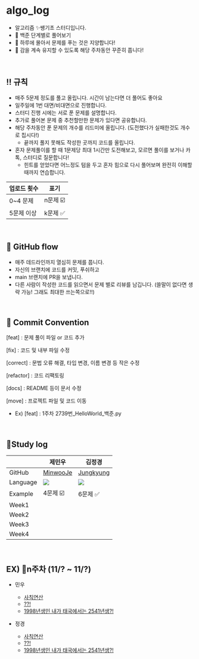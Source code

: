 # algo_log
- 알고리즘 ✨쌩기초 스터디입니다.
- 🐶 백준 단계별로 풀어보기
- 🚨 하루에 몰아서 문제를 푸는 것은 지양합니다!
- 🚨 감을 계속 유지할 수 있도록 해당 주차동안 꾸준히 풉니다!  

&nbsp;
&nbsp;

## ‼️ 규칙

- 매주 5문제 정도를 풀고 올립니다. 시간이 남는다면 더 풀어도 좋아요
- 일주일에 1번 대면/비대면으로 진행합니다.
- 스터디 진행 시에는 서로 푼 문제를 설명합니다.
- 추가로 풀어본 문제 중 추천할만한 문제가 있다면 공유합니다.
- 해당 주차동안 푼 문제의 개수를 리드미에 올립니다. (도전했다가 실패한것도 개수로 칩시다!)
	- 끝까지 풀지 못해도 작성한 곳까지 코드를 올립니다.
- 혼자 문제풀이를 할 때 1문제당 최대 1시간만 도전해보고, 모르면 풀이를 보거나 카톡, 스터디로 질문합니다!
	- 힌트를 얻었다면 어느정도 텀을 두고 혼자 힘으로 다시 풀어보며 완전히 이해할때까지 연습합니다.
 
|업로드 횟수|표기|
|--------|---|
|0~4 문제|n문제 ☑️|
|5문제 이상|k문제 ✅|  

&nbsp;
&nbsp;

## 🐳 GitHub flow
- 매주 데드라인까지 열심히 문제를 풉니다.
- 자신의 브랜치에 코드를 커밋, 푸쉬하고
- main 브랜치에 PR을 보냅니다.
- 다른 사람이 작성한 코드를 읽으면서 문제 별로 리뷰를 남깁니다. (쓸말이 없다면 생략 가능! 그래도 최대한 쓰는쪽으로!!)  

&nbsp;
&nbsp;

## 📍 Commit Convention
[feat] : 문제 풀이 파일 or 코드 추가

[fix] : 코드 및 내부 파일 수정

[correct] : 문법 오류 해결, 타입 변경, 이름 변경 등 작은 수정

[refactor] : 코드 리팩토링

[docs] : README 등이 문서 수정

[move] : 프로젝트 파일 및 코드 이동

- Ex) [feat] : 1주차 2739번_HelloWorld_백준.py

&nbsp;
&nbsp;

## 📍Study log

|  |제민우|김정경|
|------|---|---|
|GitHub|[MinwooJe](https://github.com/MinwooJe)|[Jungkyung]()|
|Language|<img src="https://img.shields.io/badge/python-3776AB?style=for-the-badge&logo=python&logoColor=white">|<img src="https://img.shields.io/badge/python-3776AB?style=for-the-badge&logo=python&logoColor=white">|
|Example|4문제 ☑️|6문제 ✅|
|Week1|  |  |
|Week2|  |  |
|Week3|  |  |
|Week4|  |  |  

&nbsp;
&nbsp;

## EX) 📍n주차 (11/? ~ 11/?)
- 민우
    - [사칙연산](https://www.acmicpc.net/problem/10869)
    - [??!](https://www.acmicpc.net/problem/10926)
    - [1998년생인 내가 태국에서는 2541년생?!](https://www.acmicpc.net/problem/18108)

- 정경
    - [사칙연산](https://www.acmicpc.net/problem/10869)
    - [??!](https://www.acmicpc.net/problem/10926)
    - [1998년생인 내가 태국에서는 2541년생?!](https://www.acmicpc.net/problem/18108)

